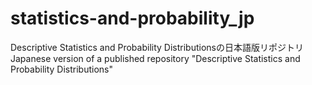 # statistics-and-probability_jp
Descriptive Statistics and Probability Distributionsの日本語版リポジトリ　Japanese version of a published repository "Descriptive Statistics and Probability Distributions"
